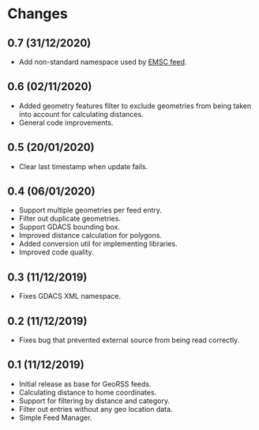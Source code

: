 # Changes

## 0.7 (31/12/2020)
* Add non-standard namespace used by [EMSC feed](https://www.emsc-csem.org/service/rss/rss.php).

## 0.6 (02/11/2020)
* Added geometry features filter to exclude geometries from being taken into
  account for calculating distances.
* General code improvements.

## 0.5 (20/01/2020)
* Clear last timestamp when update fails.

## 0.4 (06/01/2020)
* Support multiple geometries per feed entry.
* Filter out duplicate geometries.
* Support GDACS bounding box.
* Improved distance calculation for polygons.
* Added conversion util for implementing libraries.
* Improved code quality. 

## 0.3 (11/12/2019)
* Fixes GDACS XML namespace.

## 0.2 (11/12/2019)
* Fixes bug that prevented external source from being read correctly.

## 0.1 (11/12/2019)
* Initial release as base for GeoRSS feeds.
* Calculating distance to home coordinates.
* Support for filtering by distance and category.
* Filter out entries without any geo location data.
* Simple Feed Manager.
